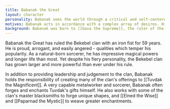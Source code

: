 ```yaml
---
title: Babanak the Great
layout: character
personality: Babanak sees the world through a critical and self-centered lens, evaluating his experiences only in terms of the impact they have had on him. He is efficient and judgmental, being nearly as critical of others as he is of himself. Nonetheless, he feels a great pride in his position of power - a pride which has made him arrogant and insensitive in recent years. He takes insults to heart and allows them to feed his self-doubt, a behavior he conceals by responding with notoriously fierce rebukes.
motives: Babanak acts in accordance with a complex array of desires. His primary motive, always looming above the others, is the need for excellence. He sets high standards for himself over and above the expectations others have of him, and he goes to great lengths to attain them. He is also motivated by his desire for power. Though he would be ashamed to admit it, much of what Babanak does as the leader of the Bekebel clan is engineered to further elevate his standing. Third, Babanak seeks security for his clan, placing its safety above his own. He works tirelessly to anticipate potential threats to the Bekebel and to take preventative measures against them. Finally, Babanak acts in accordance with his mostly private relationship with [[Tantan the Inventor]]. Many of Babanak's seemingly uncharacteristic decisions can be explained by his consideration for Tantan.
background: Babanak was born to [[Gava the Supreme]], the ruler of the Bekebel clan, and [[Nort the Pyromancer]], the greatest sorcerer in the clan's history. Nort died in battle defending the clan from the [[Lukurru]] before Babanak was born, leaving him with a fractured childhood. Many suitors offered to help Gava raise her son while she ruled the clan, but she spurned them and chose to instead take Babanak's upbringing into her own hands. Throughout Babanak's childhood, Gava raised him with the intention that he would one day succeed her as the clan's leader. She brought Babanak to every council meeting, invited him to read every diplomatic letter, and shared her reasonings with him at every hour of the day. This gave Babanak a brilliant political intuition, a trait he still exhibits. She also regaled him with stories of her and Nort's exploits - in particular, their hard-won victories. She reminded Babanak daily that she and Nort had risen to power from humble beginnings, and that she knew Babanak would similarly achieve greatness. She rarely told him of their failures, though, and she spoke of Nort's death as unavoidable and tragic. Consequently, Babanak always thought of his parents as unattainable ideals, to be forever approached but never reached. Each of his failures pained him deeply, and they still do. Despite his idealization of his parents, Babanak was frustrated by his lack of freedom in the citadel. Gava kept him occupied at all times and never let him wander freely, so his social experiences were limited. Nonetheless, Babanak found the time to become friends with the apprentices of a nearby carpenter, one of whom was Tantan the Inventor. Tantan and Babanak loved each other, and in the following years Babanak's studies withered while his social life bloomed. Much to his mother's annoyance, Babanak began to skip important meetings in order to spend time with Tantan and her friends. A few years later, Gava suffered a debilitating injury which left her unable to speak or walk. Babanak, being already familiar with the political workings of the Bekebel clan, was the obvious choice as her successor. So, just as Gava had anticipated, he was unanimously chosen by Gava's advisors to take her place as the leader of the clan until she recovered. In early days of his rulership, Babanak continued to live much as he had before, spending several hours with Tantan each day. However, as time went on, it became clear that Gava would never return to full health. Babanak finally took the title of Babanak the Great and assumed a permanent ruling position. Since Babanak became the ruler of the Bekebel clan 59 years ago, he has faced both political and personal issues. The war with the Lukurru clan proved a source of constant negotiations, parleys, and fresh grievances. Eventually the fighting settled between the clans, but their hatred for one another never abated. Babanak took responsibility for producing the Bekebel clan's offerings to Tuvdak the Magnificent, collaborating with metalworkers and sorcerers to appease the clan's draconic overlord. His relationship with Tantan became strained. When he asked the clan's seers if he should marry Tantan, they peered into his future and foresaw death and destruction were he and Tantan to marry. Babanak trusted their visions and promised Tantan that they would marry when the seers' visions changed. They remained unmarried and continued their normal duties, seeing each other only in the time they could spare. Babanak repeatedly asked his seers if the vision had changed, but always the answer was the same. Over time Babanak forgot his old wants and became increasingly invested in the clan's success and safety. He spends long days working with engineers, craftspeople, and miners to enlarge [[Bekebel Citadel]]'s borders and secure its walls. Now Babanak rules the Bekebel clan with strength and pride, and the other clans on Oro-oro-ponoro-poron respect and fear his power.
---
```


Babanak the Great has ruled the Bekebel clan with an iron fist for 59 years. He is proud, arrogant, and easily angered - qualities which temper his popularity. As a natural-born sorcerer, he has impressive magical powers and longer life than most. Yet despite his fiery personality, the Bekebel clan has grown larger and more powerful than ever under his rule.

In addition to providing leadership and judgement to the clan, Babanak holds the responsibility of creating many of the clan's offerings to [[Tuvdak the Magnificent]]. A very capable metalworker and sorcerer, Babanak often forges and enchants Tuvdak's gifts himself. He also works with some of the clan's master blacksmiths to forge unique shapes, and [[Elned the Wise]] and [[Paparnad the Mystic]] to weave greater enchantments.
